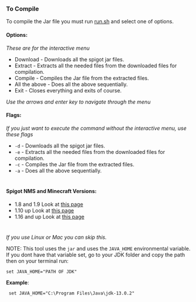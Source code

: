 ### To Compile
To compile the Jar file you must run [run.sh](run.sh) and select one of  options.

#### Options:
*These are for the interactive menu*
* Download - Downloads all the spigot jar files.
* Extract - Extracts all the needed files from the downloaded files for compilation.
* Compile - Compiles the Jar file from the extracted files.
* All the above - Does all the above sequentially.
* Exit - Closes everything and exits of course.

*Use the arrows and enter key to navigate through the menu*

#### Flags:
*If you just want to execute the command without the interactive menu, use these flags*
* `-d` - Downloads all the spigot jar files.
* `-e` - Extracts all the needed files from the downloaded files for compilation.
* `-c` - Compiles the Jar file from the extracted files.
* `-a` - Does all the above sequentially.

#

#### Spigot NMS and Minecraft Versions:
* 1.8 and 1.9 Look at [this page](https://www.spigotmc.org/wiki/spigot-nms-and-minecraft-versions-legacy/)
* 1.10 up Look at [this page](https://www.spigotmc.org/wiki/spigot-nms-and-minecraft-versions-1-10-1-15/)
* 1.16 and up Look at [this page](https://www.spigotmc.org/wiki/spigot-nms-and-minecraft-versions-1-16/)

#

*If you use Linux or  Mac you can skip this.*

NOTE: This tool uses the `jar` and uses the `JAVA_HOME` environmental variable.
If you dont have that variable set, go to your JDK folder and copy the path then on your terminal run:
```shell script
set JAVA_HOME="PATH OF JDK"
```
**Example**: 
```shell script
 set JAVA_HOME="C:\Program Files\Java\jdk-13.0.2"
 ```